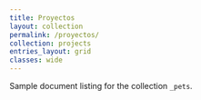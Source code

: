 ```yaml
---
title: Proyectos
layout: collection
permalink: /proyectos/
collection: projects
entries_layout: grid
classes: wide
---
```


Sample document listing for the collection `_pets`.
